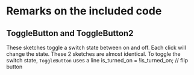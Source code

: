 # Remarks on the included code
## ToggleButton and ToggleButton2
These sketches toggle a switch state between on and off. Each click will change the state. 
These 2 sketches are almost identical. To toggle the switch state, `ToggleButton` uses a line
    is_turned_on = !is_turned_on; // flip button


 
